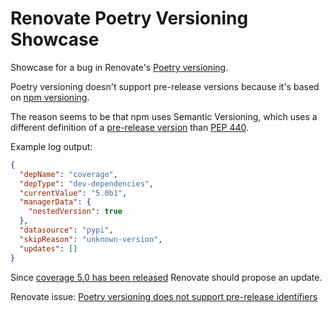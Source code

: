 # Renovate Poetry Versioning Showcase

Showcase for a bug in Renovate's [Poetry versioning](https://github.com/renovatebot/renovate/blob/6684a95c6b/lib/versioning/poetry/readme.md).

Poetry versioning doesn't support pre-release versions because it's based on [npm versioning](https://github.com/renovatebot/renovate/blob/6684a95c6b/lib/versioning/npm/readme.md).

The reason seems to be that npm uses Semantic Versioning, which uses a different definition of a [pre-release version](https://semver.org/#spec-item-11) than [PEP 440](https://www.python.org/dev/peps/pep-0440/#pre-releases).

Example log output:

```json
{
  "depName": "coverage",
  "depType": "dev-dependencies",
  "currentValue": "5.0b1",
  "managerData": {
    "nestedVersion": true
  },
  "datasource": "pypi",
  "skipReason": "unknown-version",
  "updates": []
}
```

Since [coverage 5.0 has been released](https://pypi.org/project/coverage/#history) Renovate should propose an update.

Renovate issue: [Poetry versioning does not support pre-release identifiers](https://github.com/renovatebot/renovate/issues/5011)

